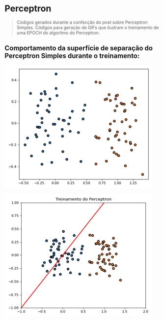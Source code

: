 # Perceptron
> Códigos gerados durante a confecção do post sobre Perceptron Simples. Códigos para geração de GIFs que ilustram o treinamento de uma EPOCH do algoritmo do Perceptron.
  
## Comportamento da superfície de separação do Perceptron Simples durante o treinamento:

![Alt Text](surface.gif)

![Alt Text](line.gif)

